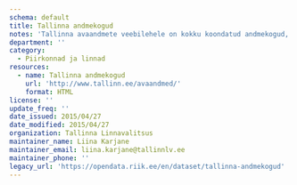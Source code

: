```yaml
---
schema: default
title: Tallinna andmekogud
notes: 'Tallinna avaandmete veebilehele on kokku koondatud andmekogud, mis võimaldavad alla laadida avaandmeid XML kujul.'
department: ''
category:
  - Piirkonnad ja linnad
resources:
  - name: Tallinna andmekogud
    url: 'http://www.tallinn.ee/avaandmed/'
    format: HTML
license: ''
update_freq: ''
date_issued: 2015/04/27
date_modified: 2015/04/27
organization: Tallinna Linnavalitsus
maintainer_name: Liina Karjane
maintainer_email: liina.karjane@tallinnlv.ee
maintainer_phone: ''
legacy_url: 'https://opendata.riik.ee/en/dataset/tallinna-andmekogud'
---
```

